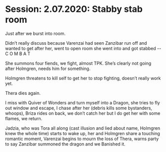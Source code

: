 # Session: 2.07.2020: Stabby stab room

Just after we burst into room.

Didn’t really discuss because Varenzai had seen Zanzibar run off and wanted to get after her, went to open room she went into and got stabbed -- C O M B A T

She summons four fiends, we fight, almost TPK. She’s clearly not going after Holmgren, needs him for something.

Holmgren threatens to kill self to get her to stop fighting, doesn’t really work yet.

Thera dies again.

I miss with Quiver of Wonders and turn myself into a Dragon, she tries to fly out window and escape, I chase after her (debris kills some bystanders, whoops), Briza rides on back, we don’t catch her but I do get her with some flames, we return.

Jadzia, who was Tora all along (cast illusion and lied about name, Holmgren knew the whole time) starts to wake up, her and Holmgren share a touching romantic moment, Varenzai begins to mourn the loss of Thera, warns party to say Zanzibar summoned the dragon and we Banished it.
